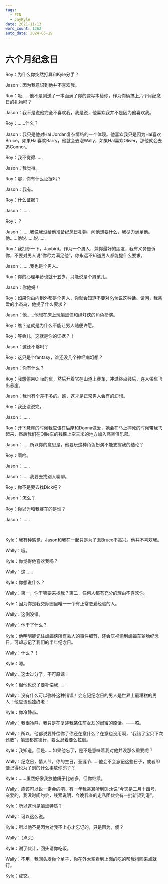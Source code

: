 ```yaml
---
tags:
  - FIN
  - JayKyle
date: 2021-11-13
word_count: 1362
auto_date: 2024-05-19
---
```


# 六个月纪念日

Roy：为什么你突然打算和Kyle分手？

Jason：因为我意识到他并不喜欢我。

Roy：呃……他不是刚送了一本画满了你的速写本给你，作为你俩搞上六个月纪念日的礼物吗？

Jason：我不是说他完全不喜欢我，我是说，他喜欢我并不是因为他喜欢我。

Roy：……什么？

Jason：我只是他对Hal Jordan复杂情结的一个体现。他喜欢我只是因为Hal喜欢Bruce。如果Hal喜欢Barry，他就会去泡Wally，如果Hal喜欢Oliver，那他就会去追Connor。

Roy：我不觉得……

Jason：我觉得。

Roy：那，你有什么证据吗？

Jason：我有。

Roy：什么证据？

Jason：……

Roy：？

Jason：……我说我没给他准备纪念日礼物，问他想要什么，我尽力满足他。他……他说……说……

Roy：我打断一下，Jaybird。作为一个男人，兼你最好的朋友，我有义务告诉你，不要对男人说“你尽力满足他”，你永远不知道男人都能提什么要求。

Jason：……我也是个男人。

Roy：你的心理年龄也就十五岁，只能说是个男孩儿。

Jason：你他妈！

Roy：如果你由内到外都是个男人，你就会知道不要对Kyle说这种话。请问，我亲爱的小杰鸟，他提了什么要求？

Jason：他……他想在床上玩蝙蝠侠和绿灯侠的角色扮演。

Roy：瞧？这就是为什么不能让男人随便许愿。

Roy：等会儿，这就是你的证据？！

Jason：这还不够吗？

Roy：这只是个fantasy，谁还没几个神经病幻想？

Jason：你有什么？

Roy：我想偷来Ollie的车，然后开着它在山道上赛车，冲过终点线后，连人带车飞出悬崖。

Jason：我也有个差不多的。瞧，这才是正常男人会有的幻想。

Roy：我还没说完。

Jason：……

Roy：开下悬崖的时候我应该在后座和Donna做爱，她会在马上摔死的时候带我飞起来，然后我们在Ollie车的残骸上空三米的地方加入高空俱乐部。

Jason：……所以你的意思是，他要玩这种角色扮演不能支撑我的结论？

Roy：啊哈。

Jason：……

Jason：……我要去找别人聊聊。

Roy：你不是要去找Dick吧？

Jason：怎么？

Roy：你以为和我赛车的是谁？

Jason：……

<br>

Kyle：我有种感觉，Jason和我在一起只是为了惹Bruce不高兴。他并不喜欢我。

Wally：哦。

Kyle：你觉得他喜欢我吗？

Wally：这……

Kyle：你想说什么？

Wally：第一，你干嘛要来找我？第二，任何人都有充分的理由不喜欢你。

Kyle：因为你是我交际圈里唯一一个有正常恋爱经验的人。

Wally：这倒没错。

Wally：他干了什么？

Kyle：他明明能记住蝙蝠侠所有丢人的事件细节，还会庆祝偷到蝙蝠车轮胎纪念日，可却忘记了我们的半年纪念日。

Wally：什么？！

Kyle：嗯。

Wally：这太过分了，不可原谅！

Kyle：但他也说了要补偿我……

Wally：没有什么可以弥补这种错误！会忘记纪念日的男人是世界上最糟糕的男人！他应该孤独终老！

Kyle：你冷静点。

Wally：我很冷静，我只是在复述我某任前女友的闺蜜的原话。——咳。

Wally：所以，他都说要补偿你了你还在意什么？在意也没用啊，“我错了宝贝下次还敢”，蝙蝠都这德行，要么忍着要么拉倒。

Kyle：我知道。但是……如果他忘了，是不是意味着我对他并没那么重要呢？

Wally：纪念日，情人节，你的生日，圣诞节……他会不会忘记这些日子，或者即便记得也为了别的什么事放你鸽子？

Kyle：……虽然好像我放他鸽子比较多，但你继续。

Wally：应该可以说一定会的吧。有一年我亲耳听到Dick说“今天是二月十四号，亲爱的，我没时间约会，线索说明，今晚我查的走私团伙会有一批新货到港”。

Kyle：所以这也是蝙蝠特质？

Wally：可以这么说。

Kyle：所以他不是因为对我不上心才忘记的，只是因为，傻？

Wally：（点头）

Kyle：谢了伙计，回头请你吃饭。

Wally：不用，我回头发你个单子，你在外太空看到上面的吃的帮我捎回来点就行。

Kyle：成交。
